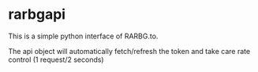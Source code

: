 # rarbgapi

This is a simple python interface of RARBG.to.

The api object will automatically fetch/refresh the token and take care rate control (1 request/2 seconds)
